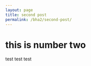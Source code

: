 ```yaml
---
layout: page
title: second post
permalink: /bha2/second-post/
---
```


# this is number two

test test test
